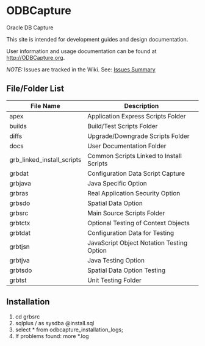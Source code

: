 # ODBCapture
Oracle DB Capture

This site is intended for development guides and design documentation.

User information and usage documentation can be found at http://ODBCapture.org.

*NOTE:* Issues are tracked in the Wiki.  See: [Issues Summary](https://github.com/DDieterich/ODBCapture/wiki/Z-Issues-Summary)

## File/Folder List

File Name                  | Description
---------------------------|------------
apex                       | Application Express Scripts Folder
builds                     | Build/Test Scripts Folder
diffs                      | Upgrade/Downgrade Scripts Folder
docs                       | User Documentation Folder
grb_linked_install_scripts | Common Scripts Linked to Install Scripts
grbdat                     | Configuration Data Script Capture
grbjava                    | Java Specific Option
grbras                     | Real Application Security Option
grbsdo                     | Spatial Data Option
grbsrc                     | Main Source Scripts Folder
grbtctx                    | Optional Testing of Context Objects
grbtdat                    | Configuration Data for Testing
grbtjsn                    | JavaScript Object Notation Testing Option
grbtjva                    | Java Testing Option
grbtsdo                    | Spatial Data Option Testing
grbtst                     | Unit Testing Folder

## Installation

1. cd grbsrc
2. sqlplus / as sysdba @install.sql
3. select * from odbcapture_installation_logs;
4. If problems found: more *.log
